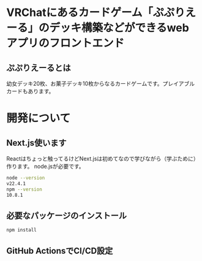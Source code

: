 # VRChatにあるカードゲーム「ぷぷりえーる」のデッキ構築などができるwebアプリのフロントエンド
## ぷぷりえーるとは
幼女デッキ20枚、お菓子デッキ10枚からなるカードゲームです。プレイアブルカードもあります。
# 開発について
## Next.js使います
Reactはちょっと触ってるけどNext.jsは初めてなので学びながら（学ぶために）作ります。
node.jsが必要です。
```bash
node --version
v22.4.1
npm --version
10.8.1
```
## 必要なパッケージのインストール
```bash
npm install
```

## GitHub ActionsでCI/CD設定


